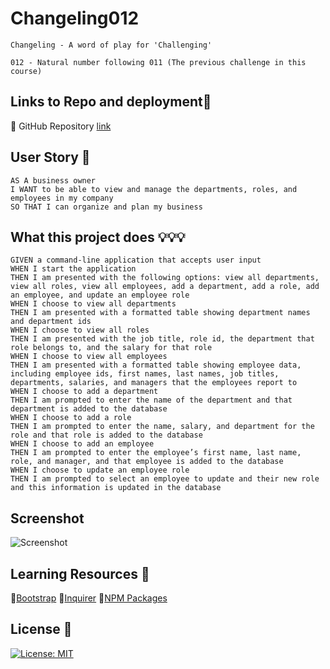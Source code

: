 # Changeling012


```Changeling - A word of play for 'Challenging'```

```012 - Natural number following 011 (The previous challenge in this course)```

## Links to Repo and deployment📌

🔸 GitHub Repository [link](https://github.com/jmdg1023/Changeling012)




## User Story 👨

```http
AS A business owner
I WANT to be able to view and manage the departments, roles, and employees in my company
SO THAT I can organize and plan my business

```


## What this project does 💡💡💡
```
GIVEN a command-line application that accepts user input
WHEN I start the application
THEN I am presented with the following options: view all departments, view all roles, view all employees, add a department, add a role, add an employee, and update an employee role
WHEN I choose to view all departments
THEN I am presented with a formatted table showing department names and department ids
WHEN I choose to view all roles
THEN I am presented with the job title, role id, the department that role belongs to, and the salary for that role
WHEN I choose to view all employees
THEN I am presented with a formatted table showing employee data, including employee ids, first names, last names, job titles, departments, salaries, and managers that the employees report to
WHEN I choose to add a department
THEN I am prompted to enter the name of the department and that department is added to the database
WHEN I choose to add a role
THEN I am prompted to enter the name, salary, and department for the role and that role is added to the database
WHEN I choose to add an employee
THEN I am prompted to enter the employee’s first name, last name, role, and manager, and that employee is added to the database
WHEN I choose to update an employee role
THEN I am prompted to select an employee to update and their new role and this information is updated in the database
```


## Screenshot
![Screenshot](./)




## Learning Resources 🔗

🔸[Bootstrap](https://getbootstrap.com/)
🔸[Inquirer](https://www.npmjs.com/package/inquirer)
🔸[NPM Packages](https://www.npmjs.com/package/mysql2)




## License 📜

[![License: MIT](https://img.shields.io/badge/License-MIT-yellow.svg)](https://github.com/mecuboi/my-profile-website/blob/main/LICENSE)